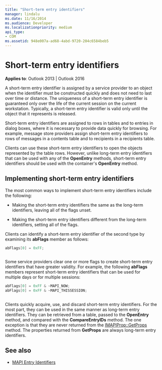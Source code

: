 ```yaml
---
title: "Short-term entry identifiers"
manager: lindalu
ms.date: 11/16/2014
ms.audience: Developer
ms.localizationpriority: medium
api_type:
- COM
ms.assetid: 948e007a-ad68-4abd-9720-204c6584beb5
---
```


# Short-term entry identifiers

**Applies to**: Outlook 2013 | Outlook 2016 
  
A short-term entry identifier is assigned by a service provider to an object when the identifier must be constructed quickly and does not need to last over time or distance. The uniqueness of a short-term entry identifier is guaranteed only over the life of the current session on the current workstation. Typically, a short-term entry identifier is valid only until the object that it represents is released. 
  
Short-term entry identifiers are assigned to rows in tables and to entries in dialog boxes, where it is necessary to provide data quickly for browsing. For example, message store providers assign short-term entry identifiers to rows of messages in a contents table and to recipients in a recipients table. 

Clients can use these short-term entry identifiers to open the objects represented by the table rows. However, unlike long-term entry identifiers that can be used with any of the **OpenEntry** methods, short-term entry identifiers should be used with the container's **OpenEntry** method. 
  
## Implementing short-term entry identifiers

The most common ways to implement short-term entry identifiers include the following:
  
- Making the short-term entry identifiers the same as the long-term identifiers, leaving all of the flags unset. 
    
- Making the short-term entry identifiers different from the long-term identifiers, setting all of the flags. 
    
Clients can identify a short-term entry identifier of the second type by examining its **abFlags** member as follows: 
  
```cpp
abFlags[0] = 0xFF;
 
```

Some service providers clear one or more flags to create short-term entry identifiers that have greater validity. For example, the following **abFlags** members represent short-term entry identifiers that can be used for multiple days or for multiple sessions: 
  
```cpp
abFlags[0] = 0xFF & ~MAPI_NOW;
abFlags[0] = 0xFF & ~MAPI_THISSESSION;
 
```

Clients quickly acquire, use, and discard short-term entry identifiers. For the most part, they can be used in the same manner as long-term entry identifiers. They can be retrieved from a table, passed to the **OpenEntry** method, and compared with the **CompareEntryIDs** method. The one exception is that they are never returned from the [IMAPIProp::GetProps](imapiprop-getprops.md) method. The properties returned from **GetProps** are always long-term entry identifiers. 
  
## See also

- [MAPI Entry Identifiers](mapi-entry-identifiers.md)

